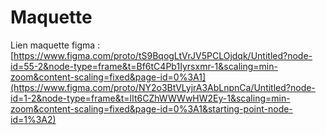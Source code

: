 # Maquette

Lien maquette figma : [https://www.figma.com/proto/tS9BqogLtVrJV5PCLOjdqk/Untitled?node-id=55-2&node-type=frame&t=Bf6tC4Pb1Iyrsxmr-1&scaling=min-zoom&content-scaling=fixed&page-id=0%3A1](https://www.figma.com/proto/NY2o3BtVLyjrA3AbLnpnCa/Untitled?node-id=1-2&node-type=frame&t=lIt6CZhWWWwHW2Ey-1&scaling=min-zoom&content-scaling=fixed&page-id=0%3A1&starting-point-node-id=1%3A2)
